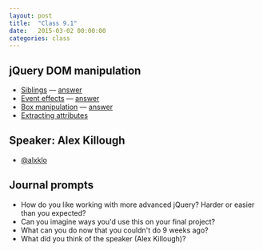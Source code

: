 ```yaml
---
layout: post
title:  "Class 9.1"
date:   2015-03-02 00:00:00
categories: class
---
```


## jQuery DOM manipulation

* [Siblings](http://jsbin.com/neyelu/1/edit?html,css,js,output) — [answer](http://jsbin.com/neyelu/3/edit?html,css,js,output)
* [Event effects](http://jsbin.com/tuman/1/edit?html,css,js,output) — [answer](http://jsbin.com/tuman/2/edit?html,css,js,output)
* [Box manipulation](http://jsbin.com/kaheke/1/edit?html,js,output) — [answer](http://jsbin.com/kaheke/2/edit?html,js,output)
* [Extracting attributes](http://jsbin.com/laxoqa/1/edit?html,css,js,output)

## Speaker: Alex Killough

* [@alxklo](https://twitter.com/alxklo)

## Journal prompts

* How do you like working with more advanced jQuery? Harder or easier than you expected?
* Can you imagine ways you'd use this on your final project?
* What can you do now that you couldn't do 9 weeks ago?
* What did you think of the speaker (Alex Killough)?
